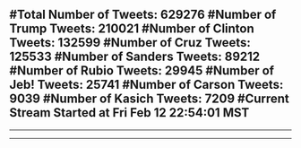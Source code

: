 #Total Number of Tweets: 629276 
#Number of Trump Tweets: 210021
#Number of Clinton Tweets: 132599
#Number of Cruz Tweets: 125533
#Number of Sanders Tweets: 89212
#Number of Rubio Tweets: 29945
#Number of Jeb! Tweets: 25741
#Number of Carson Tweets: 9039
#Number of Kasich Tweets: 7209
#Current Stream Started at Fri Feb 12 22:54:01 MST
---
---
---
